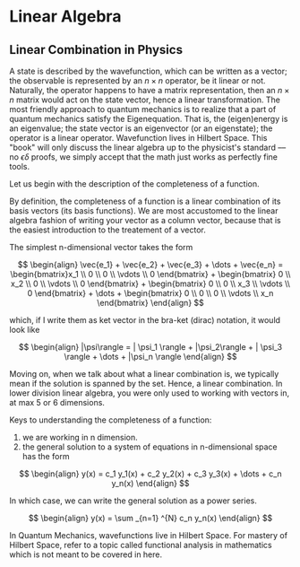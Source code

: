 # Linear Algebra

## Linear Combination in Physics
A state is described by the wavefunction, which can be written as a vector; the observable is represented by an $n\times n$ operator, be it linear or not. Naturally, the operator happens to have a matrix representation, then an $n\times n$ matrix would act on the state vector, hence a linear transformation. The most friendly approach to quantum mechanics is to realize that a part of quantum mechanics satisfy the Eigenequation. That is, the (eigen)energy is an eigenvalue; the state vector is an eigenvector (or an eigenstate); the operator is a linear operator. Wavefunction lives in Hilbert Space. This "book" will only discuss the linear algebra up to the physicist's standard –– no $\epsilon \delta$ proofs, we simply accept that the math just works as perfectly fine tools.

Let us begin with the description of the completeness of a function. 

By definition, the completeness of a function is a linear combination of its basis vectors (its basis functions). We are most accustomed to the linear algebra fashion of writing your vector as a column vector, because that is the easiest introduction to the treatement of a vector. 

The simplest n-dimensional vector takes the form 

$$
\begin{align}
    \vec{e_1} + \vec{e_2} + \vec{e_3} + \dots + \vec{e_n}
    =
    \begin{bmatrix}x_1 \\ 0   \\ 0   \\ \vdots \\ 0   \end{bmatrix} + 
    \begin{bmatrix}  0 \\ x_2 \\ 0   \\ \vdots \\ 0   \end{bmatrix} + 
    \begin{bmatrix}  0 \\ 0   \\ x_3 \\ \vdots \\ 0   \end{bmatrix} +
    \dots +  
    \begin{bmatrix}  0 \\ 0   \\ 0   \\ \vdots \\ x_n \end{bmatrix} 
\end{align}
$$


which, if I write them as ket vector in the bra-ket (dirac) notation, it would look like

$$
\begin{align}
    |\psi\rangle
    =
    | \psi_1 \rangle + |\psi_2\rangle 
    + | \psi_3 \rangle + \dots + |\psi_n \rangle
\end{align}
$$

Moving on, when we talk about what a linear combination is, we typically mean if the solution is spanned by the set. Hence, a linear combination. In lower division linear algebra, you were only used to working with vectors in, at max 5 or 6 dimensions. 

Keys to understanding the completeness of a function: 
1. we are working in n dimension. 
2. the general solution to a system of equations in n-dimensional space has the form 

$$ 
\begin{align}
    y(x) = c_1 y_1(x) + c_2 y_2(x) +  c_3 y_3(x) + \dots + c_n y_n(x)
\end{align}
$$

In which case, we can write the general solution as a power series.

$$
\begin{align}
    y(x) = \sum _{n=1} ^{N} c_n y_n(x)
\end{align}
$$

In Quantum Mechanics, wavefunctions live in Hilbert Space. For mastery of Hilbert Space, refer to a topic called functional analysis in mathematics which is not meant to be covered in here. 